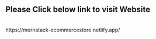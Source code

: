 <h2>Please Click below link to visit Website</h2> <br> https://mernstack-ecommercestore.netlify.app/ </br>
